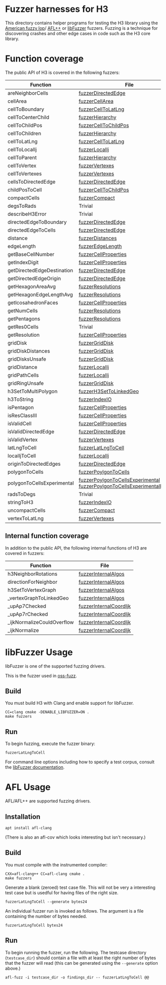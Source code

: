 # Fuzzer harnesses for H3

This directory contains helper programs for testing the H3 library using the
[American fuzzy lop](https://lcamtuf.coredump.cx/afl/)/
[AFL++](https://github.com/AFLplusplus/AFLplusplus) or
[libFuzzer](https://www.llvm.org/docs/LibFuzzer.html) fuzzers.
Fuzzing is a technique for discovering crashes and other edge cases in code
such as the H3 core library.

# Function coverage

The public API of H3 is covered in the following fuzzers:

| Function | File
| -------- | ----
| areNeighborCells | [fuzzerDirectedEdge](./fuzzerDirectedEdge.c)
| cellArea | [fuzzerCellArea](./fuzzerCellArea.c)
| cellToBoundary | [fuzzerCellToLatLng](./fuzzerCellToLatLng.c)
| cellToCenterChild | [fuzzerHierarchy](./fuzzerHierarchy.c)
| cellToChildPos| [fuzzerCellToChildPos](./fuzzerCellToChildPos.c)
| cellToChildren | [fuzzerHierarchy](./fuzzerHierarchy.c)
| cellToLatLng |  [fuzzerCellToLatLng](./fuzzerCellToLatLng.c)
| cellToLocalIj | [fuzzerLocalIj](./fuzzerLocalIj.c)
| cellToParent | [fuzzerHierarchy](./fuzzerHierarchy.c)
| cellToVertex | [fuzzerVertexes](./fuzzerVertexes.c)
| cellToVertexes | [fuzzerVertexes](./fuzzerVertexes.c)
| cellsToDirectedEdge | [fuzzerDirectedEdge](./fuzzerDirectedEdge.c)
| childPosToCell| [fuzzerCellToChildPos](./fuzzerCellToChildPos.c)
| compactCells | [fuzzerCompact](./fuzzerCompact.c)
| degsToRads | Trivial
| describeH3Error | Trivial
| directedEdgeToBoundary | [fuzzerDirectedEdge](./fuzzerDirectedEdge.c)
| directedEdgeToCells | [fuzzerDirectedEdge](./fuzzerDirectedEdge.c)
| distance | [fuzzerDistances](./fuzzerDistances.c)
| edgeLength | [fuzzerEdgeLength](./fuzzerEdgeLength.c)
| getBaseCellNumber | [fuzzerCellProperties](./fuzzerCellProperties.c)
| getIndexDigit | [fuzzerCellProperties](./fuzzerCellProperties.c)
| getDirectedEdgeDestination | [fuzzerDirectedEdge](./fuzzerDirectedEdge.c)
| getDirectedEdgeOrigin | [fuzzerDirectedEdge](./fuzzerDirectedEdge.c)
| getHexagonAreaAvg | [fuzzerResolutions](./fuzzerResolutions.c)
| getHexagonEdgeLengthAvg | [fuzzerResolutions](./fuzzerResolutions.c)
| getIcosahedronFaces | [fuzzerCellProperties](./fuzzerCellProperties.c)
| getNumCells | [fuzzerResolutions](./fuzzerResolutions.c)
| getPentagons | [fuzzerResolutions](./fuzzerResolutions.c)
| getRes0Cells | Trivial
| getResolution | [fuzzerCellProperties](./fuzzerCellProperties.c)
| gridDisk | [fuzzerGridDisk](./fuzzerGridDisk.c)
| gridDiskDistances | [fuzzerGridDisk](./fuzzerGridDisk.c)
| gridDisksUnsafe | [fuzzerGridDisk](./fuzzerGridDisk.c)
| gridDistance | [fuzzerLocalIj](./fuzzerLocalIj.c)
| gridPathCells | [fuzzerLocalIj](./fuzzerLocalIj.c)
| gridRingUnsafe | [fuzzerGridDisk](./fuzzerGridDisk.c)
| h3SetToMultiPolygon | [fuzzerH3SetToLinkedGeo](./fuzzerH3SetToLinkedGeo.c)
| h3ToString | [fuzzerIndexIO](./fuzzerIndexIO.c)
| isPentagon | [fuzzerCellProperties](./fuzzerCellProperties.c)
| isResClassIII | [fuzzerCellProperties](./fuzzerCellProperties.c)
| isValidCell | [fuzzerCellProperties](./fuzzerCellProperties.c)
| isValidDirectedEdge | [fuzzerDirectedEdge](./fuzzerDirectedEdge.c)
| isValidVertex | [fuzzerVertexes](./fuzzerVertexes.c)
| latLngToCell | [fuzzerLatLngToCell](./fuzzerLatLngToCell.c)
| localIjToCell | [fuzzerLocalIj](./fuzzerLocalIj.c)
| originToDirectedEdges | [fuzzerDirectedEdge](./fuzzerDirectedEdge.c)
| polygonToCells | [fuzzerPoylgonToCells](./fuzzerPolygonToCells.c)
| polygonToCellsExperimental | [fuzzerPoylgonToCellsExperimental](./fuzzerPolygonToCellsExperimental.c) [fuzzerPoylgonToCellsExperimentalNoHoles](./fuzzerPolygonToCellsExperimentalNoHoles.c)
| radsToDegs | Trivial
| stringToH3 | [fuzzerIndexIO](./fuzzerIndexIO.c)
| uncompactCells | [fuzzerCompact](./fuzzerCompact.c)
| vertexToLatLng | [fuzzerVertexes](./fuzzerVertexes.c)

## Internal function coverage

In addition to the public API, the following internal functions of H3 are covered in fuzzers:

| Function | File
| -------- | ----
| h3NeighborRotations | [fuzzerInternalAlgos](./fuzzerInternalAlgos.c)
| directionForNeighbor | [fuzzerInternalAlgos](./fuzzerInternalAlgos.c)
| h3SetToVertexGraph | [fuzzerInternalAlgos](./fuzzerInternalAlgos.c)
| _vertexGraphToLinkedGeo | [fuzzerInternalAlgos](./fuzzerInternalAlgos.c)
| _upAp7Checked | [fuzzerInternalCoordIjk](./fuzzerInternalCoordIjk.c)
| _upAp7rChecked | [fuzzerInternalCoordIjk](./fuzzerInternalCoordIjk.c)
| _ijkNormalizeCouldOverflow | [fuzzerInternalCoordIjk](./fuzzerInternalCoordIjk.c)
| _ijkNormalize | [fuzzerInternalCoordIjk](./fuzzerInternalCoordIjk.c)

# libFuzzer Usage

libFuzzer is one of the supported fuzzing drivers.

This is the fuzzer used in [oss-fuzz](https://github.com/google/oss-fuzz/tree/master/projects/h3).

## Build

You must build H3 with Clang and enable support for libFuzzer.

```
CC=clang cmake -DENABLE_LIBFUZZER=ON .
make fuzzers
```

## Run

To begin fuzzing, execute the fuzzer binary:

```
fuzzerLatLngToCell
```

For command line options including how to specify a test corpus, consult the [libFuzzer documentation](https://www.llvm.org/docs/LibFuzzer.html#options).

# AFL Usage

AFL/AFL++ are supported fuzzing drivers.

## Installation

```
apt install afl-clang
```

(There is also an afl-cov which looks interesting but isn't necessary.)

## Build

You must compile with the instrumented compiler:

```
CXX=afl-clang++ CC=afl-clang cmake .
make fuzzers
```

Generate a blank (zeroed) test case file. This will not be very a interesting test case but is usedful
for having files of the right size.

```
fuzzerLatLngToCell --generate bytes24
```

An individual fuzzer run is invoked as follows. The argument is a file containing the number of bytes needed.

```
fuzzerLatLngToCell bytes24
```

## Run

To begin running the fuzzer, run the following. The testcase directory (`testcase_dir`) should contain a file
with at least the right number of bytes that the fuzzer will read (this can be generated using the `--generate`
option above.)

```
afl-fuzz -i testcase_dir -o findings_dir -- fuzzerLatLngToCell @@
```
